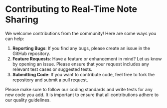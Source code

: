 # Contributing to Real-Time Note Sharing

We welcome contributions from the community! Here are some ways you can help:

1. **Reporting Bugs**: If you find any bugs, please create an issue in the GitHub repository.
2. **Feature Requests**: Have a feature or enhancement in mind? Let us know by opening an issue. Please ensure that your request includes any relevant test cases or suggested tests.
3. **Submitting Code**: If you want to contribute code, feel free to fork the repository and submit a pull request.

Please make sure to follow our coding standards and write tests for any new code you add. It is important to ensure that all contributions adhere to our quality guidelines.